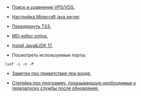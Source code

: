 - [Поиск и сравнение VPS/VDS.](https://poiskvps.ru/)

- [Настройка Minecraft java server](https://www.hostinger.com/tutorials/how-to-setup-minecraft-server).

- [Передернуть TS3.](https://myteamspeak.ru/threads/kak-mozhno-vosstanovit-token-i-parol-serveradmin.159/)

- [MD-editor online.](https://pandao.github.io/editor.md/en.html)

- [Install Java&JDK 17.](https://techviewleo.com/install-java-openjdk-on-ubuntu-linux/)

- Посмотреть используемые порты:
```
lsof -i -n -P
```

- [Заметки про приветствие при входе.](https://habr.com/ru/articles/529746/)


- [Статейка про программу, показывающую необходимые к перезапуску службы после обновления.](https://zalinux.ru/?p=5408)
